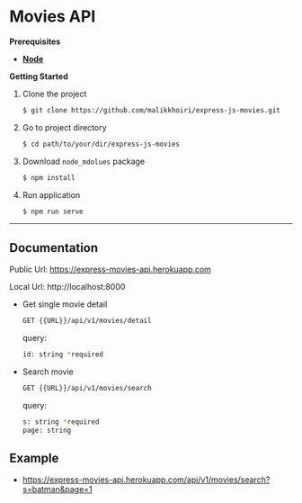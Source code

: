 # Movies API

**Prerequisites**
* [**Node**](https://nodejs.org/en/)

**Getting Started**
1. Clone the project
   ~~~bash
   $ git clone https://github.com/malikkhoiri/express-js-movies.git
   ~~~
1. Go to project directory
   ~~~bash
   $ cd path/to/your/dir/express-js-movies
   ~~~
1. Download `node_mdolues` package
   ~~~bash
   $ npm install
   ~~~
1. Run application
   ~~~bash
   $ npm run serve
   ~~~

****
## Documentation
Public Url: https://express-movies-api.herokuapp.com

Local Url: http://localhost:8000
* Get single movie detail
  ~~~bash
  GET {{URL}}/api/v1/movies/detail
  ~~~
  query:
  ~~~bash
  id: string *required
  ~~~
* Search movie
  ~~~bash
  GET {{URL}}/api/v1/movies/search
  ~~~
  query:
  ~~~bash
  s: string *required
  page: string
  ~~~

## Example
* https://express-movies-api.herokuapp.com/api/v1/movies/search?s=batman&page=1